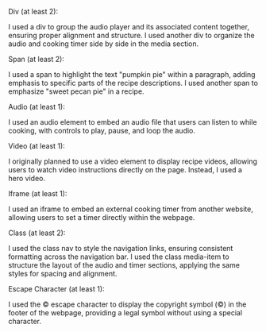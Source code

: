 Div (at least 2):

I used a div to group the audio player and its associated content together, ensuring proper alignment and structure.
I used another div to organize the audio and cooking timer side by side in the media section.

Span (at least 2):

I used a span to highlight the text "pumpkin pie" within a paragraph, adding emphasis to specific parts of the recipe descriptions.
I used another span to emphasize "sweet pecan pie" in a recipe.

Audio (at least 1):

I used an audio element to embed an audio file that users can listen to while cooking, with controls to play, pause, and loop the audio.

Video (at least 1):

I originally planned to use a video element to display recipe videos, allowing users to watch video instructions directly on the page. Instead, I used a hero video.

Iframe (at least 1):

I used an iframe to embed an external cooking timer from another website, allowing users to set a timer directly within the webpage.

Class (at least 2):

I used the class nav to style the navigation links, ensuring consistent formatting across the navigation bar.
I used the class media-item to structure the layout of the audio and timer sections, applying the same styles for spacing and alignment.

Escape Character (at least 1):

I used the &copy; escape character to display the copyright symbol (©) in the footer of the webpage, providing a legal symbol without using a special character.